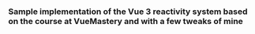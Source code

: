 ### Sample implementation of the Vue 3 reactivity system based on the course at VueMastery and with a few tweaks of mine
